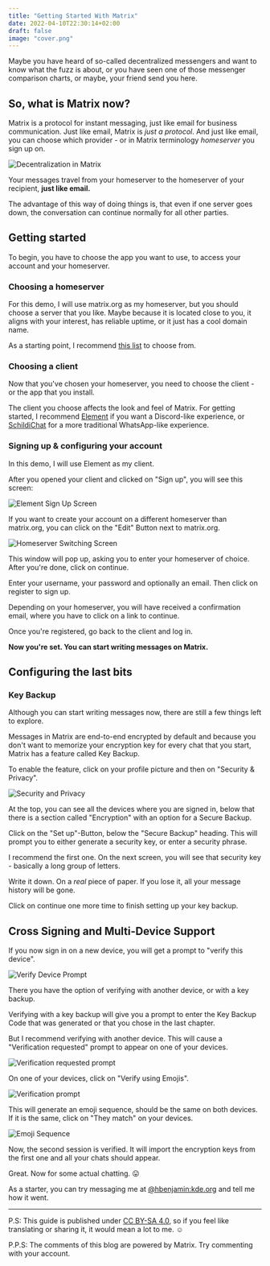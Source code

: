 ```yaml
---
title: "Getting Started With Matrix"
date: 2022-04-10T22:30:14+02:00
draft: false
image: "cover.png"
---
```

Maybe you have heard of so-called decentralized messengers and want to know what the fuzz is about, or you have seen one of those messenger comparison charts, or maybe, your friend send you here.

## So, what is Matrix now?
Matrix is a protocol for instant messaging, just like email for business communication.
Just like email, Matrix is *just a protocol*. And just like email, you can choose which provider - or in Matrix terminology *homeserver* you sign up on.

![Decentralization in Matrix](https://darkshark9k.netlify.app/p/getting-started-with-matrix/librewolf_2Cocyga7RZ.gif)

Your messages travel from your homeserver to the homeserver of your recipient, **just like email.**

The advantage of this way of doing things is, that even if one server goes down, the conversation can continue normally for all other parties.

## Getting started
To begin, you have to choose the app you want to use, to access your account and your homeserver.

### Choosing a homeserver
For this demo, I will use matrix.org as my homeserver, but you should choose a server that you like.
Maybe because it is located close to you, it aligns with your interest, has reliable uptime, or it just has a cool domain name.

As a starting point, I recommend [this list](https://joinmatrix.org/servers/) to choose from.

### Choosing a client
Now that you've chosen your homeserver, you need to choose the client - or the app that you install.

The client you choose affects the look and feel of Matrix.
For getting started, I recommend [Element](https://element.io/getting-started) if you want a Discord-like experience, or [SchildiChat](https://schildi.chat/) for a more traditional WhatsApp-like experience.

### Signing up & configuring your account
In this demo, I will use Element as my client.

After you opened your client and clicked on "Sign up", you will see this screen:

![Element Sign Up Screen](librewolf_qhgpU8PuHx.jpg)
  
If you want to create your account on a different homeserver than matrix.org, you can click on the "Edit" Button next to matrix.org.

![Homeserver Switching Screen](librewolf_UpdnYoQZwI.png)

This window will pop up, asking you to enter your homeserver of choice. After you're done, click on continue.

Enter your username, your password and optionally an email. Then click on register to sign up.

Depending on your homeserver, you will have received a confirmation email, where you have to click on a link to continue.

Once you're registered, go back to the client and log in.

**Now you're set. You can start writing messages on Matrix.**

## Configuring the last bits
### Key Backup
Although you can start writing messages now, there are still a few things left to explore.

Messages in Matrix are end-to-end encrypted by default and because you don't want to memorize your encryption key for every chat that you start, Matrix has a feature called Key Backup.

To enable the feature, click on your profile picture and then on "Security & Privacy".

![Security and Privacy](librewolf_Mwv0vkAjFp.png)

At the top, you can see all the devices where you are signed in, below that there is a section called "Encryption" with an option for a Secure Backup.

Click on the "Set up"-Button, below the "Secure Backup" heading.
This will prompt you to either generate a security key, or enter a security phrase.

I recommend the first one. 
On the next screen, you will see that security key - basically a long group of letters.

Write it down. On a *real* piece of paper. If you lose it, all your message history will be gone.

Click on continue one more time to finish setting up your key backup.

## Cross Signing and Multi-Device Support
If you now sign in on a new device, you will get a prompt to "verify this device".

![Verify Device Prompt](librewolf_3b83yss4ib.png)

There you have the option of verifying with another device, or with a key backup.

Verifying with a key backup will give you a prompt to enter the Key Backup Code that was generated or that you chose in the last chapter.

But I recommend verifying with another device. This will cause a "Verification requested" prompt to appear on one of your devices.

![Verification requested prompt](librewolf_wbiIKloNLP.png)
 
On one of your devices, click on "Verify using Emojis".

![Verification prompt](msedge_oHZUiHI4Mx.png)

This will generate an emoji sequence, should be the same on both devices. If it is the same, click on "They match" on your devices.

![Emoji Sequence](msedge_OSrJM5OIbi.png)

Now, the second session is verified. It will import the encryption keys from the first one and all your chats should appear.

Great. Now for some actual chatting. 😛

As a starter, you can try messaging me at [@hbenjamin:kde.org](https://matrix.to/#/@hbenjamin:kde.org) and tell me how it went.

* * *

P.S: This guide is published under [CC BY-SA 4.0](https://creativecommons.org/licenses/by-sa/4.0/), so if you feel like translating or sharing it, it would mean a lot to me. ☺

P.P.S: The comments of this blog are powered by Matrix. Try commenting with your account.
